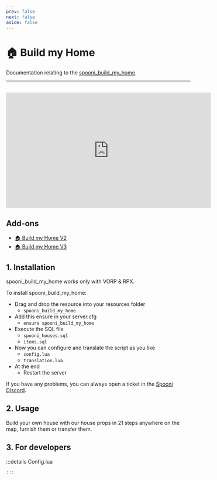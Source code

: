 ```yaml
---
prev: false
next: false
aside: false
---
```


# 🏠 Build my Home
Documentation relating to the [spooni_build_my_home](https://spooni-mapping.tebex.io/package/6193414).

___
<br>
<iframe width="560" height="315" src="https://www.youtube.com/embed/" frameborder="0" allow="accelerometer; autoplay; clipboard-write; encrypted-media; gyroscope; picture-in-picture; web-share" allowfullscreen></iframe>

## Add-ons
- [🏠 Build my Home V2](https://spooni-mapping.tebex.io/package/6194362)
- [🏠 Build my Home V3](https://spooni-mapping.tebex.io/package/6194363)

## 1. Installation
spooni_build_my_home works only with VORP & RPX. 

To install spooni_build_my_home:
- Drag and drop the resource into your resources folder
  - `spooni_build_my_home`
- Add this ensure in your server.cfg
  - `ensure spooni_build_my_home`
- Execute the SQL file
  - `spooni_houses.sql`
  - `items.sql`
- Now you can configure and translate the script as you like
  - `config.lua`
  - `translation.lua`
- At the end
  - Restart the server

If you have any problems, you can always open a ticket in the [Spooni Discord](https://discord.gg/spooni).

## 2. Usage
Build your own house with our house props in 21 steps anywhere on the map, furnish them or transfer them. 

## 3. For developers

:::details Config.lua
```lua
:::
